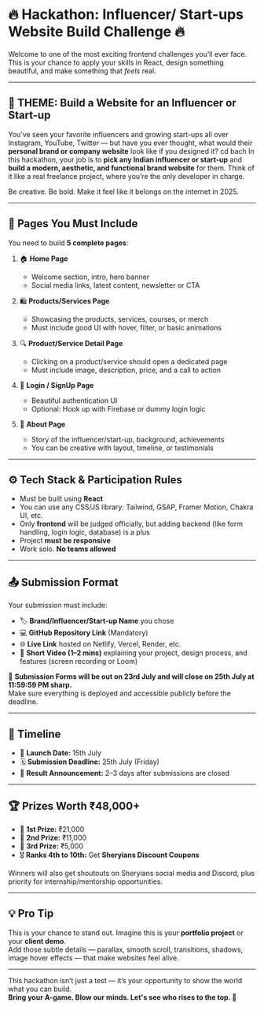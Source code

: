
# 🔥 Hackathon: Influencer/ Start-ups Website Build Challenge 🔥

Welcome to one of the most exciting frontend challenges you’ll ever face.  
This is your chance to apply your skills in React, design something beautiful, and make something that *feels* real.

---

## 🎯 THEME: Build a Website for an Influencer or Start-up

You’ve seen your favorite influencers and growing start-ups all over Instagram, YouTube, Twitter — but have you ever thought, what would their **personal brand or company website** look like if you designed it?
cd bach
In this hackathon, your job is to **pick any Indian influencer or start-up** and **build a modern, aesthetic, and functional brand website** for them. Think of it like a real freelance project, where you’re the only developer in charge.

Be creative. Be bold. Make it feel like it belongs on the internet in 2025.

---

## 🧾 Pages You Must Include

You need to build **5 complete pages**:

1. 🏠 **Home Page**
   - Welcome section, intro, hero banner  
   - Social media links, latest content, newsletter or CTA

2. 🛍️ **Products/Services Page**
   - Showcasing the products, services, courses, or merch  
   - Must include good UI with hover, filter, or basic animations

3. 🔍 **Product/Service Detail Page**
   - Clicking on a product/service should open a dedicated page  
   - Must include image, description, price, and a call to action

4. 🔐 **Login / SignUp Page**
   - Beautiful authentication UI  
   - Optional: Hook up with Firebase or dummy login logic

5. 👤 **About Page**
   - Story of the influencer/start-up, background, achievements  
   - You can be creative with layout, timeline, or testimonials

---

## ⚙️ Tech Stack & Participation Rules

- Must be built using **React**
- You can use any CSS/JS library: Tailwind, GSAP, Framer Motion, Chakra UI, etc.
- Only **frontend** will be judged officially, but adding backend (like form handling, login logic, database) is a plus
- Project **must be responsive**
- Work solo. **No teams allowed**

---

## 📤 Submission Format

Your submission must include:

- 🏷️ **Brand/Influencer/Start-up Name** you chose  
- 💻 **GitHub Repository Link** (Mandatory)  
- 🌐 **Live Link** hosted on Netlify, Vercel, Render, etc.  
- 🎥 **Short Video (1–2 mins)** explaining your project, design process, and features (screen recording or Loom)

📩 **Submission Forms will be out on 23rd July and will close on 25th July at 11:59:59 PM sharp.**  
Make sure everything is deployed and accessible publicly before the deadline.

---

## 📅 Timeline

- 🚨 **Launch Date:** 15th July  
- 🗓️ **Submission Deadline:** 25th July (Friday)  
- 📣 **Result Announcement:** 2–3 days after submissions are closed


---

## 🏆 Prizes Worth ₹48,000+

- 🥇 **1st Prize:** ₹21,000  
- 🥈 **2nd Prize:** ₹11,000  
- 🥉 **3rd Prize:** ₹5,000  
- 🎖️ **Ranks 4th to 10th:** Get **Sheryians Discount Coupons**

Winners will also get shoutouts on Sheryians social media and Discord, plus priority for internship/mentorship opportunities.

---


## 💡 Pro Tip

This is your chance to stand out. Imagine this is your **portfolio project** or your **client demo**.  
Add those subtle details — parallax, smooth scroll, transitions, shadows, image hover effects — that make websites feel alive.

---

This hackathon isn’t just a test — it’s your opportunity to show the world what you can build.  
**Bring your A-game. Blow our minds. Let's see who rises to the top. 🚀**
